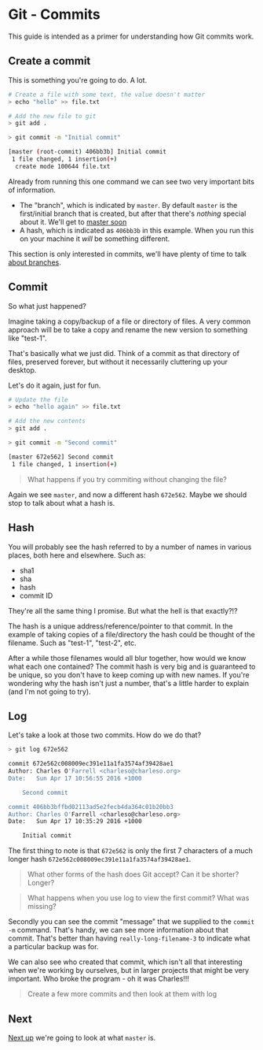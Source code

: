 Git - Commits
=============

This guide is intended as a primer for understanding
how Git commits work.


Create a commit
---------------

This is something you're going to do. A lot.

```sh
# Create a file with some text, the value doesn't matter
> echo "hello" >> file.txt

# Add the new file to git
> git add .

> git commit -m "Initial commit"

[master (root-commit) 406bb3b] Initial commit
 1 file changed, 1 insertion(+)
  create mode 100644 file.txt
```

Already from running this one command we can see two very important
bits of information.

- The "branch", which is indicated by `master`.
  By default `master` is the first/initial branch that is created,
  but after that there's _nothing_ special about it.
  We'll get to [master soon](head.md)
- A hash, which is indicated as `406bb3b` in this example.
  When you run this on your machine it _will_ be something different.

This section is only interested in commits, we'll have plenty of time
to talk [about branches](branches.md).


Commit
------

So what just happened?

Imagine taking a copy/backup of a file or directory of files.
A very common approach will be to take a copy and rename the new
version to something like "test-1".

That's basically what we just did. Think of a commit as
that directory of files, preserved forever, but without it
necessarily cluttering up your desktop.

Let's do it again, just for fun.

```sh
# Update the file
> echo "hello again" >> file.txt

# Add the new contents
> git add .

> git commit -m "Second commit"

[master 672e562] Second commit
 1 file changed, 1 insertion(+)
```


> What happens if you try commiting without changing the file?

Again we see `master`, and now a different hash `672e562`.
Maybe we should stop to talk about what a hash is.


Hash
----

You will probably see the hash referred to by a number of names
in various places, both here and elsewhere. Such as:

- sha1
- sha
- hash
- commit ID

They're all the same thing I promise.
But what the hell is that exactly?!?

The hash is a unique address/reference/pointer to that commit.
In the example of taking copies of a file/directory the hash
could be thought of the filename.
Such as "test-1", "test-2", etc.

After a while those filenames would all blur together,
how would we know what each one contained?
The commit hash is very big and is guaranteed to be unique,
so you don't have to keep coming up with new names.
If you're wondering why the hash isn't just a number,
that's a little harder to explain (and I'm not going to try).


Log
---

Let's take a look at those two commits. How do we do that?

```sh
> git log 672e562

commit 672e562c008009ec391e11a1fa3574af39428ae1
Author: Charles O'Farrell <charleso@charleso.org>
Date:   Sun Apr 17 10:56:55 2016 +1000

    Second commit

commit 406bb3bffbd02113ad5e2fecb4da364c01b20bb3
Author: Charles O'Farrell <charleso@charleso.org>
Date:   Sun Apr 17 10:35:29 2016 +1000

    Initial commit
```


The first thing to note is that `672e562` is only
the first 7 characters of a much longer hash
`672e562c008009ec391e11a1fa3574af39428ae1`.


> What other forms of the hash does Git accept?
> Can it be shorter? Longer?

> What happens when you use log to view the first commit?
> What was missing?

Secondly you can see the commit "message" that we supplied
to the `commit -m` command. That's handy, we can
see more information about that commit.
That's better than having `really-long-filename-3` to indicate
what a particular backup was for.

We can also see who created that commit, which isn't all
that interesting when we're working by ourselves, but
in larger projects that might be very important.
Who broke the program - oh it was Charles!!!


> Create a few more commits and then look at them with log


Next
----

[Next up](head.md) we're going to look at what `master` is.

